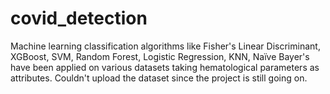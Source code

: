 # covid_detection
Machine learning classification algorithms like Fisher's Linear Discriminant, XGBoost, SVM, Random Forest, Logistic Regression, KNN, Naïve Bayer's have been applied on various datasets taking hematological parameters as attributes.
Couldn't upload the dataset since the project is still going on.
